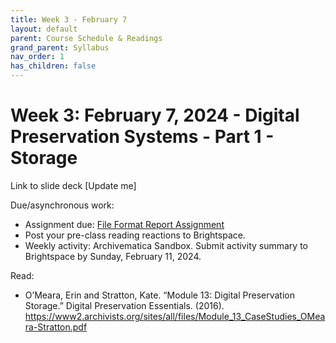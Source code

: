 ```yaml
---
title: Week 3 - February 7
layout: default
parent: Course Schedule & Readings
grand_parent: Syllabus
nav_order: 1
has_children: false
---
```


# Week 3: February 7, 2024 - Digital Preservation Systems - Part 1 - Storage
Link to slide deck [Update me]

Due/asynchronous work:
* Assignment due: <a href="https://digital-archives.github.io/HISTGA1011/assignments/file_format.html">File Format Report Assignment</a>
* Post your pre-class reading reactions to Brightspace.
* Weekly activity: Archivematica Sandbox. Submit activity summary to Brightspace by Sunday, February 11, 2024.

Read:
* O’Meara, Erin and Stratton, Kate. “Module 13: Digital Preservation Storage.” Digital Preservation Essentials. (2016). <a href="https://www2.archivists.org/sites/all/files/Module_13_CaseStudies_OMeara-Stratton.pdf" target="_blank">https://www2.archivists.org/sites/all/files/Module_13_CaseStudies_OMeara-Stratton.pdf</a>

<a name="week4"></a>
